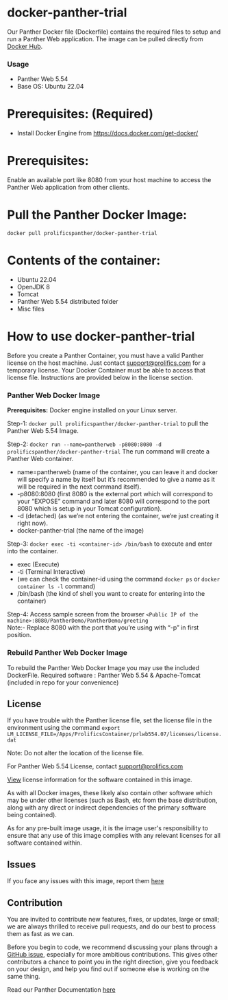 # docker-panther-trial
Our Panther Docker file (Dockerfile) contains the required files to setup and  run a Panther Web application. The image can be pulled directly from [Docker Hub](https://hub.docker.com/repository/docker/prolificspanther/docker-panther-trial).

### Usage
* Panther Web 5.54
* Base OS: Ubuntu 22.04

# Prerequisites: (Required)
* Install Docker Engine from  https://docs.docker.com/get-docker/ 
  
 # Prerequisites:  
   Enable an available port like 8080 from your host machine to access the Panther Web application from other clients.   
   
 # Pull the Panther Docker Image:
   `docker pull prolificspanther/docker-panther-trial`
  
 # Contents of the container:
 * Ubuntu 22.04
 * OpenJDK 8
 * Tomcat  
 * Panther Web 5.54 distributed folder
 * Misc files

# How to use docker-panther-trial
  
  Before you create a Panther Container, you must have a valid Panther license on the host machine. Just contact support@prolifics.com for a temporary license. Your Docker 
  Container must be able to access that license file. Instructions are provided below in the license section.

### Panther Web Docker Image
 
**Prerequisites:** Docker engine installed on your Linux server.
 
Step-1: `docker pull prolificspanther/docker-panther-trial` to pull the Panther Web 5.54 Image.

Step-2: `docker run --name=pantherweb -p8080:8080 -d prolificspanther/docker-panther-trial`  The run command  will create a Panther Web container.

* name=pantherweb (name of the container, you can leave it and docker will specify a name by itself but it’s recommended to give a name as it will be required in the next command itself).
* -p8080:8080 (first 8080 is the external port which will correspond to your “EXPOSE” command and later 8080 will correspond to the port 8080 which is setup in your Tomcat configuration).
* -d (detached) (as we’re not entering the container, we’re just creating it right now).
* docker-panther-trial (the name of the image)

Step-3: `docker exec -ti <container-id> /bin/bash` to execute and enter into the container.

* exec (Execute)
* -ti (Terminal Interactive)
* <container-id> (we can check the container-id using the command `docker ps` or `docker container ls -l` command)
* /bin/bash (the kind of shell you want to create for entering into the container)

Step-4:  Access sample screen from the browser `<Public IP of the machine>:8080/PantherDemo/PantherDemo/greeting`    
Note:- Replace 8080 with the port that you’re using with “-p” in first position.

### Rebuild Panther Web Docker Image

To rebuild the Panther Web Docker Image you may use the included DockerFile.
Required software : Panther Web 5.54 & Apache-Tomcat (included in repo for your convenience)
  
## License

If you have trouble  with the Panther license file, set the license file in the environment using  the command `export LM_LICENSE_FILE=/Apps/ProlificsContainer/prlwb554.07/licenses/license.dat`

Note: Do not alter the location of the license file.

For Panther Web 5.54 License, contact support@prolifics.com

[View](https://github.com/ProlificsPanther/DockerPanther/blob/master/SoftwareLicenseAgreement.pdf) license information for the software contained in this image.

As with all Docker images, these likely also contain other software which may be under other licenses (such as Bash, etc from the base distribution, along with any direct or indirect dependencies of the primary software being contained).

As for any pre-built image usage, it is the image user's responsibility to ensure that any use of this image complies with any relevant licenses for all software contained within.

## Issues
If you face any issues with this image, report them [here](https://github.com/ProlificsPanther/Docker-Panther/issues)

## Contribution
You are invited to contribute new features, fixes, or updates, large or small; we are always thrilled to receive pull requests, and do our best to process them as fast as we can.

Before you begin to code, we recommend discussing your plans through a [GitHub issue](https://github.com/ProlificsPanther/Docker-Panther/issues), especially for more ambitious contributions. This gives other contributors a chance to point you in the right direction, give you feedback on your design, and help you find out if someone else is working on the same thing.

Read our Panther Documentation [here](https://docs.prolifics.com)
